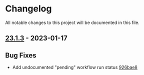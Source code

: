 # Changelog

All notable changes to this project will be documented in this file.

## [23.1.3] - 2023-01-17

## Bug Fixes
* Add undocumented "pending" workflow run status [926bae8](https://github.com/greenbone/pontos/commit/926bae8)

[23.1.3]: https://github.com/greenbone/pontos/compare/v23.1.2...23.1.3